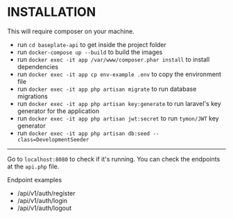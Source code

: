 
# INSTALLATION

This will require composer on your machine.

* run `cd baseplate-api` to get inside the project folder
* run `docker-compose up --build` to build the images
* run `docker exec -it app /var/www/composer.phar install` to install dependencies
* run `docker exec -it app cp env-example .env` to copy the environment file
* run `docker exec -it app php artisan migrate` to run database migrations
* run `docker exec -it app php artisan key:generate` to run laravel's key generator for the application
* run `docker exec -it app php artisan jwt:secret` to run `tymon/JWT` key generator
* run `docker exec -it app php artisan db:seed --class=DevelopmentSeeder` 


----------
Go to `localhost:8080` to check if it's running.
You can check the endpoints at the `api.php` file.

Endpoint examples
* /api/v1/auth/register
* /api/v1/auth/login
* /api/v1/auth/logout
